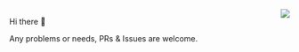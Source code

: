 <img align="right" src="https://github-readme-stats.vercel.app/api?username=UI-Mario&show_icons=true&icon_color=ea9518&text_color=ffffff&bg_color=515151&hide_title=true" />


Hi there 👋

Any problems or needs, PRs & Issues are welcome.

